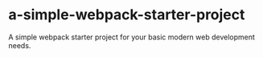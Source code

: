 # a-simple-webpack-starter-project
A simple webpack starter project for your basic modern web development needs.
